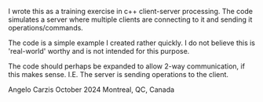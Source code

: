 I wrote this as a training exercise in c++ client-server processing.
The code simulates a server where multiple clients are connecting to it and sending it operations/commands.

The code is a simple example I created rather quickly. I do not believe this is 'real-world' worthy and is not intended for this purpose.

The code should perhaps be expanded to allow 2-way communication, if this makes sense. 
I.E. The server is sending operations to the client.

Angelo Carzis
October 2024
Montreal, QC, Canada
